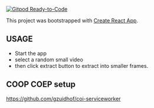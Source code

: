 [![Gitpod Ready-to-Code](https://img.shields.io/badge/Gitpod-Ready--to--Code-blue?logo=gitpod)](https://gitpod.io/#https://github.com/ffmpegjs/react-app)

This project was bootstrapped with [Create React App](https://github.com/facebook/create-react-app).

## USAGE

- Start the app
- select a random small video
- then click extract button to extract into smaller frames.

## COOP COEP setup

https://github.com/gzuidhof/coi-serviceworker
